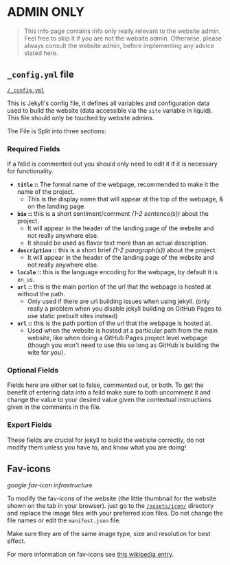   ADMIN ONLY
==============
> This info page contains info only really relevant to the website admin.
> Feel free to skip it if you are not the website admin.
> Otherwise, please always consult the website admin,
>  before implementing any advice stated here.



## `_config.yml` file
[`/_config.yml`](../_config.yml)

This is Jekyll's config file, it defines all variables and configuration data used to build the website
 (data accessible via the `site` variable in liquid).
This file should only be touched by website admins.

The File is Split into three sections:

### Required Fields
If a felid is commented out you should only need to edit it if it is necessary for functionality.

- **`title` ::** The formal name of the webpage, recommended to make it the name of the project.
  - This is the display name that will appear at the top of the webpage, & on the landing page.
- **`bio` ::** this is a short sentiment/comment _(1-2 sentence(s))_ about the project. 
  - It will appear in the header of the landing page of the website and not really anywhere else.
  - It should be used as flavor text more than an actual description.
- **`description` ::** this is a short brief _(1-2 paragraph(s))_ about the project.
  - It will appear in the header of the landing page of the website and not really anywhere else.  
- **`locale` ::** this is the language encoding for the webpage, by default it is `en_us`.
- **`url` ::** this is the main portion of the url that the webpage is hosted at without the path.
  - Only used if there are url building issues when using jekyll.
     (only really a problem when you disable jekyll building on GitHub Pages to use static prebuilt sites instead)
- **`url` ::** this is the path portion of the url that the webpage is hosted at.
  - Used when the website is hosted at a particular path from the main website, like when doing a GitHub Pages
     project level webpage (though you won't need to use this so long as GitHub is building the wite for you).

### Optional Fields
Fields here are either set to false, commented out, or both.
To get the benefit of entering data into a feild make sure to both uncomment it 
 and change the value to your desired value given the contextual instructions given in the comments in the file.

### Expert Fields
These fields are crucial for jekyll to build the website correctly,
 do not modify them unless you have to, and know what you are doing!


## Fav-icons
_google fav-icon infrastructure_

To modify the fav-icons of the website 
 (the little thumbnail for the website shown on the tab in your browser).
 just go to the [`/assets/icon/`](../assets/icon/) directory 
 and replace the image files with your preferred icon files.
Do not change the file names or edit the `manifest.json` file.

Make sure they are of the same image type, size and resolution for best effect.

For more information on fav-icons see [this wikipedia entry](https://en.wikipedia.org/wiki/Favicon).



